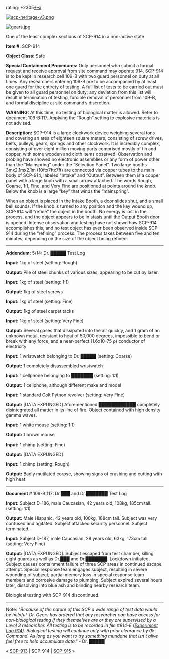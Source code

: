 rating: +2305[+](javascript:; "I like it")[–](javascript:; "I don't like it")[x](javascript:; "Cancel my vote")

[![scp-heritage-v3.png](http://scp-wiki.wdfiles.com/local--files/component:heritage-rating/scp-heritage-v3.png)](/heritage-collection-arc)

![gears.jpg](http://scp-wiki.wdfiles.com/local--files/scp-914/gears.jpg)

One of the least complex sections of SCP-914 in a non-active state

**Item #:** SCP-914

**Object Class:** Safe

**Special Containment Procedures:** Only personnel who submit a formal request and receive approval from site command may operate 914. SCP-914 is to be kept in research cell 109-B with two guard personnel on duty at all times. Any researchers entering 109-B are to be accompanied by at least one guard for the entirety of testing. A full list of tests to be carried out must be given to all guard personnel on duty; any deviation from this list will result in termination of testing, forcible removal of personnel from 109-B, and formal discipline at site command’s discretion.

**WARNING:** At this time, no testing of biological matter is allowed. Refer to document 109-B:117. Applying the “Rough” setting to explosive materials is not advised.

**Description:** SCP-914 is a large clockwork device weighing several tons and covering an area of eighteen square meters, consisting of screw drives, belts, pulleys, gears, springs and other clockwork. It is incredibly complex, consisting of over eight million moving parts comprised mostly of tin and copper, with some wooden and cloth items observed. Observation and probing have showed no electronic assemblies or any form of power other than the “Mainspring” under the “Selection Panel”. Two large booths 3mx2.1mx2.1m (10ftx7ftx7ft) are connected via copper tubes to the main body of SCP-914, labeled “Intake” and “Output”. Between them is a copper panel with a large knob with a small arrow attached. The words Rough, Coarse, 1:1, Fine, and Very Fine are positioned at points around the knob. Below the knob is a large “key” that winds the “mainspring”.

When an object is placed in the Intake Booth, a door slides shut, and a small bell sounds. If the knob is turned to any position and the key wound up, SCP-914 will “refine” the object in the booth. No energy is lost in the process, and the object appears to be in stasis until the Output Booth door is opened. Intense observation and testing have not shown how SCP-914 accomplishes this, and no test object has ever been observed inside SCP-914 during the “refining” process. The process takes between five and ten minutes, depending on the size of the object being refined.

* * *

**Addendum:** 5/14: Dr. █████ Test Log

**Input:** 1kg of steel (setting: Rough)

**Output:** Pile of steel chunks of various sizes, appearing to be cut by laser.

**Input:** 1kg of steel (setting: 1:1)

**Output:** 1kg of steel screws

**Input:** 1kg of steel (setting: Fine)

**Output:** 1kg of steel carpet tacks

**Input:** 1kg of steel (setting: Very Fine)

**Output:** Several gases that dissipated into the air quickly, and 1 gram of an unknown metal, resistant to heat of 50,000 degrees, impossible to bend or break with any force, and a near-perfect (1.6x10\-75 ρ) conductor of electricity

**Input:** 1 wristwatch belonging to Dr. █████ (setting: Coarse)

**Output:** 1 completely disassembled wristwatch

**Input:** 1 cellphone belonging to ███████ (setting: 1:1)

**Output:** 1 cellphone, although different make and model

**Input:** 1 standard Colt Python revolver (setting: Very Fine)

**Output:** \[DATA EXPUNGED\] Aforementioned ████████████ completely disintegrated all matter in its line of fire. Object contained with high density gamma waves.

**Input:** 1 white mouse (setting: 1:1)

**Output:** 1 brown mouse

**Input:** 1 chimp (setting: Fine)

**Output:** \[DATA EXPUNGED\]

**Input:** 1 chimp (setting: Rough)

**Output:** Badly mutilated corpse, showing signs of crushing and cutting with high heat

* * *

**Document #** 109-B:117: Dr.███ and Dr.███████ Test Log

**Input:** Subject D-186, male Caucasian, 42 years old, 108kg, 185cm tall. (setting: 1:1)

**Output:** Male Hispanic, 42 years old, 100kg, 188cm tall. Subject was very confused and agitated. Subject attacked security personnel. Subject terminated.

**Input:** Subject D-187, male Caucasian, 28 years old, 63kg, 173cm tall. (setting: Very Fine)

**Output:** \[DATA EXPUNGED\]. Subject escaped from test chamber, killing eight guards as well as Dr.███ and Dr.███████. Lockdown initiated. Subject causes containment failure of three SCP areas in continued escape attempt. Special response team engages subject, resulting in severe wounding of subject, partial memory loss in special response team members and corrosive damage to plumbing. Subject expired several hours later, dissolving into blue ash and blinding nearby research team.

Biological testing with SCP-914 discontinued.

* * *

Note: _"Because of the nature of this SCP a wide range of test data would be helpful. Dr. Gears has ordered that any researcher can have access for non-biological testing if they themselves are or they are supervised by a Level 3 researcher. All testing is to be recorded in file #914-E ([Experiment Log 914](http://www.scp-wiki.net/experiment-log-914-hub)). Biological testing will continue only with prior clearance by 05 Command. As long as you want to try something mundane that isn't alive feel free to help accumulate data."_ - Dr. █████

« [SCP-913](/scp-913) | SCP-914 | [SCP-915](/scp-915) »